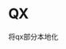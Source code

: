 <!--
 * @Author: bgcode
 * @Date: 2024-08-05 09:40:07
 * @LastEditors: bgcode
 * @LastEditTime: 2024-08-05 09:45:35
 * @Description: 
 * @FilePath: /QX/README.md
-->
# QX
将qx部分本地化